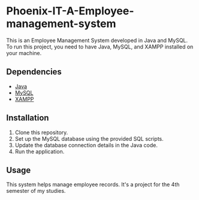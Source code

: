 # Phoenix-IT-A-Employee-management-system

This is an Employee Management System developed in Java and MySQL. To run this project, you need to have Java, MySQL, and XAMPP installed on your machine.

## Dependencies

- [Java](https://www.oracle.com/java/technologies/javase-downloads.html)
- [MySQL](https://dev.mysql.com/downloads/installer/)
- [XAMPP](https://www.apachefriends.org/download.html)

## Installation

1. Clone this repository.
2. Set up the MySQL database using the provided SQL scripts.
3. Update the database connection details in the Java code.
4. Run the application.

## Usage

This system helps manage employee records. It's a project for the 4th semester of my studies.



